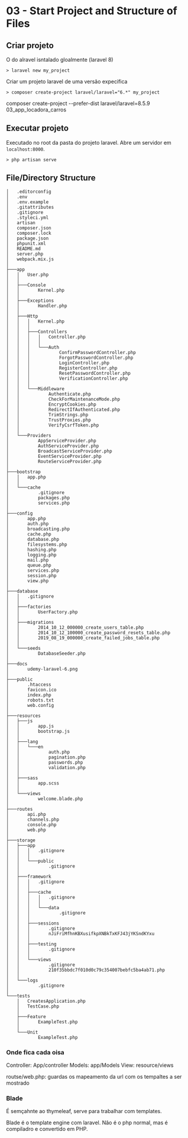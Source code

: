 # 03 - Start Project and Structure of Files

## Criar projeto

O do alravel isntalado gloalmente (laravel 8)

````
> laravel new my_project
````

Criar um projeto laravel de uma versão expecifica

````
> composer create-project laravel/laravel="6.*" my_project
````

composer create-project --prefer-dist laravel/laravel=8.5.9 03_app_locadora_carros



## Executar projeto

Executado no root da pasta do projeto laravel. Abre um servidor em ``localhost:8000``.

````
> php artisan serve
````

## File/Directory Structure

````
│   .editorconfig
│   .env
│   .env.example
│   .gitattributes
│   .gitignore
│   .styleci.yml
│   artisan
│   composer.json
│   composer.lock
│   package.json
│   phpunit.xml
│   README.md
│   server.php
│   webpack.mix.js
│
├───app
│   │   User.php
│   │
│   ├───Console
│   │       Kernel.php
│   │
│   ├───Exceptions
│   │       Handler.php
│   │
│   ├───Http
│   │   │   Kernel.php
│   │   │
│   │   ├───Controllers
│   │   │   │   Controller.php
│   │   │   │
│   │   │   └───Auth
│   │   │           ConfirmPasswordController.php
│   │   │           ForgotPasswordController.php
│   │   │           LoginController.php
│   │   │           RegisterController.php
│   │   │           ResetPasswordController.php
│   │   │           VerificationController.php
│   │   │
│   │   └───Middleware
│   │           Authenticate.php
│   │           CheckForMaintenanceMode.php
│   │           EncryptCookies.php
│   │           RedirectIfAuthenticated.php
│   │           TrimStrings.php
│   │           TrustProxies.php
│   │           VerifyCsrfToken.php
│   │
│   └───Providers
│           AppServiceProvider.php
│           AuthServiceProvider.php
│           BroadcastServiceProvider.php
│           EventServiceProvider.php
│           RouteServiceProvider.php
│
├───bootstrap
│   │   app.php
│   │
│   └───cache
│           .gitignore
│           packages.php
│           services.php
│
├───config
│       app.php
│       auth.php
│       broadcasting.php
│       cache.php
│       database.php
│       filesystems.php
│       hashing.php
│       logging.php
│       mail.php
│       queue.php
│       services.php
│       session.php
│       view.php
│
├───database
│   │   .gitignore
│   │
│   ├───factories
│   │       UserFactory.php
│   │
│   ├───migrations
│   │       2014_10_12_000000_create_users_table.php
│   │       2014_10_12_100000_create_password_resets_table.php
│   │       2019_08_19_000000_create_failed_jobs_table.php
│   │
│   └───seeds
│           DatabaseSeeder.php
│
├───docs
│       udemy-laravel-6.png
│
├───public
│       .htaccess
│       favicon.ico
│       index.php
│       robots.txt
│       web.config
│
├───resources
│   ├───js
│   │       app.js
│   │       bootstrap.js
│   │
│   ├───lang
│   │   └───en
│   │           auth.php
│   │           pagination.php
│   │           passwords.php
│   │           validation.php
│   │
│   ├───sass
│   │       app.scss
│   │
│   └───views
│           welcome.blade.php
│
├───routes
│       api.php
│       channels.php
│       console.php
│       web.php
│
├───storage
│   ├───app
│   │   │   .gitignore
│   │   │
│   │   └───public
│   │           .gitignore
│   │
│   ├───framework
│   │   │   .gitignore
│   │   │
│   │   ├───cache
│   │   │   │   .gitignore
│   │   │   │
│   │   │   └───data
│   │   │           .gitignore
│   │   │
│   │   ├───sessions
│   │   │       .gitignore
│   │   │       nJiFriMfhnKBXusifkpXNBkTxKFJ43jYKSndKYxu
│   │   │
│   │   ├───testing
│   │   │       .gitignore
│   │   │
│   │   └───views
│   │           .gitignore
│   │           210f35bbdc7f010d0c79c354007bebfc5ba4ab71.php
│   │
│   └───logs
│           .gitignore
│
└───tests
    │   CreatesApplication.php
    │   TestCase.php
    │
    ├───Feature
    │       ExampleTest.php
    │
    └───Unit
            ExampleTest.php
````

### Onde fica cada oisa

Controller: App/controller
Models: app/Models
View: resource/views

routse/web.php: guardas os mapeamento da url com os tempaltes a ser mostrado

### Blade

É semçahnte ao thymeleaf, serve para trabalhar com templates.

Blade é o template engine com laravel. Nâo é o php normal, mas é compiladro e convertido em PHP.